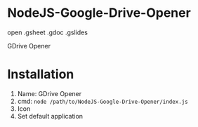 # NodeJS-Google-Drive-Opener
open .gsheet .gdoc .gslides

GDrive Opener


# Installation

1. Name: GDrive Opener
2. cmd: `node /path/to/NodeJS-Google-Drive-Opener/index.js`
3. Icon
4. Set default application

